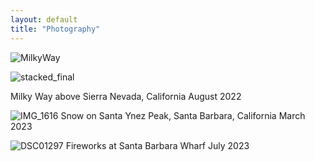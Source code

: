 ```yaml
---
layout: default
title: "Photography"
---
```



![MilkyWay](https://user-images.githubusercontent.com/52144339/226821883-1886e2ca-ecb0-4be8-bf29-734fa5de94ca.jpg)

![stacked_final](https://user-images.githubusercontent.com/52144339/229338418-868a4063-647a-4422-aacf-7a46a2c10959.jpg)

Milky Way above Sierra Nevada, California 
August 2022

![IMG_1616](https://user-images.githubusercontent.com/52144339/229338468-f9544cec-c21d-4226-a840-704941eb0a73.jpg)
Snow on Santa Ynez Peak, Santa Barbara, California
March 2023

![DSC01297](https://github.com/jiamuH/jiamuh.github.io/DSC01297.jpg)
Fireworks at Santa Barbara Wharf
July 2023
